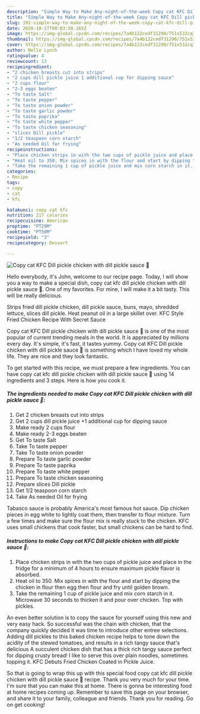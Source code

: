 ```yaml
---
description: "Simple Way to Make Any-night-of-the-week Copy cat KFC Dill pickle chicken with dill pickle sauce 🍗"
title: "Simple Way to Make Any-night-of-the-week Copy cat KFC Dill pickle chicken with dill pickle sauce 🍗"
slug: 192-simple-way-to-make-any-night-of-the-week-copy-cat-kfc-dill-pickle-chicken-with-dill-pickle-sauce
date: 2020-10-27T08:03:50.165Z
image: https://img-global.cpcdn.com/recipes/7a4b122cedf31290/751x532cq70/copy-cat-kfc-dill-pickle-chicken-with-dill-pickle-sauce-🍗-recipe-main-photo.jpg
thumbnail: https://img-global.cpcdn.com/recipes/7a4b122cedf31290/751x532cq70/copy-cat-kfc-dill-pickle-chicken-with-dill-pickle-sauce-🍗-recipe-main-photo.jpg
cover: https://img-global.cpcdn.com/recipes/7a4b122cedf31290/751x532cq70/copy-cat-kfc-dill-pickle-chicken-with-dill-pickle-sauce-🍗-recipe-main-photo.jpg
author: Nelle Lynch
ratingvalue: 4
reviewcount: 13
recipeingredient:
- "2 chicken breasts cut into strips"
- "2 cups dill pickle juice 1 additional cup for dipping sauce"
- "2 cups flour"
- "2-3 eggs beaten"
- "To taste Salt"
- "To taste pepper"
- "To taste onion powder"
- "To taste garlic powder"
- "To taste paprika"
- "To taste white pepper"
- "To taste chicken seasoning"
- "slices Dill pickle"
- "1/2 teaspoon corn starch"
- "As needed Oil for frying"
recipeinstructions:
- "Place chicken strips in with the two cups of pickle juice and place in the fridge for a minimum of 4 hours to ensure maximum pickle flavor is absorbed."
- "Heat oil to 350. Mix spices in with the flour and start by dipping the chicken in flour then egg then flour and fry until golden brown."
- "Take the remaining 1 cup of pickle juice and mix corn starch in it. Microwave 30 seconds to thicken it and pour over chicken. Top with pickles."
categories:
- Recipe
tags:
- copy
- cat
- kfc

katakunci: copy cat kfc 
nutrition: 217 calories
recipecuisine: American
preptime: "PT29M"
cooktime: "PT50M"
recipeyield: "3"
recipecategory: Dessert

---
```



![Copy cat KFC Dill pickle chicken with dill pickle sauce 🍗](https://img-global.cpcdn.com/recipes/7a4b122cedf31290/751x532cq70/copy-cat-kfc-dill-pickle-chicken-with-dill-pickle-sauce-🍗-recipe-main-photo.jpg)

Hello everybody, it's John, welcome to our recipe page. Today, I will show you a way to make a special dish, copy cat kfc dill pickle chicken with dill pickle sauce 🍗. One of my favorites. For mine, I will make it a bit tasty. This will be really delicious.

Strips fried dill pickle chicken, dill pickle sauce, buns, mayo, shredded lettuce, slices dill pickle. Heat peanut oil in a large skillet over. KFC Style Fried Chicken Recipe With Secret Sauce

Copy cat KFC Dill pickle chicken with dill pickle sauce 🍗 is one of the most popular of current trending meals in the world. It is appreciated by millions every day. It's simple, it's fast, it tastes yummy. Copy cat KFC Dill pickle chicken with dill pickle sauce 🍗 is something which I have loved my whole life. They are nice and they look fantastic.


To get started with this recipe, we must prepare a few ingredients. You can have copy cat kfc dill pickle chicken with dill pickle sauce 🍗 using 14 ingredients and 3 steps. Here is how you cook it.

<!--inarticleads1-->

##### The ingredients needed to make Copy cat KFC Dill pickle chicken with dill pickle sauce 🍗:

1. Get 2 chicken breasts cut into strips
1. Get 2 cups dill pickle juice +1 additional cup for dipping sauce
1. Make ready 2 cups flour
1. Make ready 2-3 eggs beaten
1. Get To taste Salt
1. Take To taste pepper
1. Take To taste onion powder
1. Prepare To taste garlic powder
1. Prepare To taste paprika
1. Prepare To taste white pepper
1. Prepare To taste chicken seasoning
1. Prepare slices Dill pickle
1. Get 1/2 teaspoon corn starch
1. Take As needed Oil for frying


Tabasco sauce is probably America&#39;s most famous hot sauce. Dip chicken pieces in egg white to lightly coat them, then transfer to flour mixture. Turn a few times and make sure the flour mix is really stuck to the chicken. KFC uses small chickens that cook faster, but small chickens can be hard to find. 

<!--inarticleads2-->

##### Instructions to make Copy cat KFC Dill pickle chicken with dill pickle sauce 🍗:

1. Place chicken strips in with the two cups of pickle juice and place in the fridge for a minimum of 4 hours to ensure maximum pickle flavor is absorbed.
1. Heat oil to 350. Mix spices in with the flour and start by dipping the chicken in flour then egg then flour and fry until golden brown.
1. Take the remaining 1 cup of pickle juice and mix corn starch in it. Microwave 30 seconds to thicken it and pour over chicken. Top with pickles.


An even better solution is to copy the sauce for yourself using this new and very easy hack. So successful was the chain with chicken, that the company quickly decided it was time to introduce other entree selections. Adding dill pickles to this baked chicken recipe helps to tone down the acidity of the stewed tomatoes, and results in a rich tangy sauce that&#39;s delicious A succulent chicken dish that has a thick rich tangy sauce perfect for dipping crusty bread! I like to serve this over plain noodles, sometimes topping it. KFC Debuts Fried Chicken Coated in Pickle Juice. 

So that is going to wrap this up with this special food copy cat kfc dill pickle chicken with dill pickle sauce 🍗 recipe. Thank you very much for your time. I'm sure that you can make this at home. There is gonna be interesting food at home recipes coming up. Remember to save this page on your browser, and share it to your family, colleague and friends. Thank you for reading. Go on get cooking!
